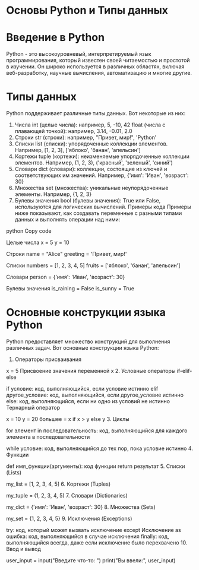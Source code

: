 # Основы Python и Типы данных


# Введение в Python
Python - это высокоуровневый, интерпретируемый язык программирования, который известен своей читаемостью и простотой в изучении. Он широко используется в различных областях, включая веб-разработку, научные вычисления, автоматизацию и многие другие.

# Типы данных
Python поддерживает различные типы данных. Вот некоторые из них:

1. Числа
int (целые числа): например, 5, -10, 42
float (числа с плавающей точкой): например, 3.14, -0.01, 2.0
2. Строки
str (строки): например, "Привет, мир!", 'Python'
3. Списки
list (списки): упорядоченные коллекции элементов. Например, [1, 2, 3], ['яблоко', 'банан', 'апельсин']
4. Кортежи
tuple (кортежи): неизменяемые упорядоченные коллекции элементов. Например, (1, 2, 3), ('красный', 'зеленый', 'синий')
5. Словари
dict (словари): коллекции, состоящие из ключей и соответствующих им значений. Например, {'имя': 'Иван', 'возраст': 30}
6. Множества
set (множества): уникальные неупорядоченные элементы. Например, {1, 2, 3}
7. Булевы значения
bool (булевы значения): True или False, используются для логических вычислений.
Примеры кода
Примеры ниже показывают, как создавать переменные с разными типами данных и выполнять операции над ними:

python
Copy code

Целые числа
x = 5
y = 10

Строки
name = "Alice"
greeting = 'Привет, мир!'

Списки
numbers = [1, 2, 3, 4, 5]
fruits = ['яблоко', 'банан', 'апельсин']

Словари
person = {'имя': 'Иван', 'возраст': 30}

Булевы значения
is_raining = False
is_sunny = True

# Основные конструкции языка Python
Python предоставляет множество конструкций для выполнения различных задач. Вот основные конструкции языка Python:

1. Операторы присваивания

x = 5  Присвоение значения переменной x
2. Условные операторы
if-elif-else

if условие:
     код, выполняющийся, если условие истинно
elif другое_условие:
    код, выполняющийся, если другое_условие истинно
else:
    код, выполняющийся, если ни одно из условий не истинно
Тернарный оператор

x = 10
y = 20
большее = x if x > y else y
3. Циклы

for элемент in последовательность:
    код, выполняющийся для каждого элемента в последовательности

while условие:
    код, выполняющийся до тех пор, пока условие истинно
4. Функции

def имя_функции(аргументы):
    код функции
    return результат
5. Списки (Lists)

my_list = [1, 2, 3, 4, 5]
6. Кортежи (Tuples)

my_tuple = (1, 2, 3, 4, 5)
7. Словари (Dictionaries)

my_dict = {'имя': 'Иван', 'возраст': 30}
8. Множества (Sets)

my_set = {1, 2, 3, 4, 5}
9. Исключения (Exceptions)

try:
     код, который может вызвать исключение
except Исключение as ошибка:
     код, выполняющийся в случае исключения
finally:
     код, выполняющийся всегда, даже если исключение было перехвачено
10. Ввод и вывод

user_input = input("Введите что-то: ")
print("Вы ввели:", user_input)